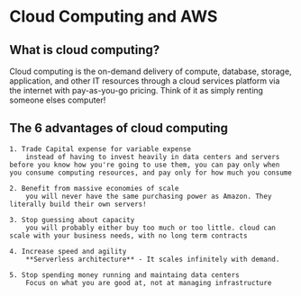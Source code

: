 # Cloud Computing and AWS
## What is cloud computing?
Cloud computing is the on-demand delivery of compute, database, storage, application, and other IT resources through a cloud services platform via the internet with pay-as-you-go pricing.
Think of it as simply renting someone elses computer!

## The 6 advantages of cloud computing
    1. Trade Capital expense for variable expense
        instead of having to invest heavily in data centers and servers before you know how you're going to use them, you can pay only when you consume computing resources, and pay only for how much you consume

    2. Benefit from massive economies of scale
        you will never have the same purchasing power as Amazon. They literally build their own servers!
    
    3. Stop guessing about capacity
        you will probably either buy too much or too little. cloud can scale with your business needs, with no long term contracts
    
    4. Increase speed and agility
        **Serverless architecture** - It scales infinitely with demand.

    5. Stop spending money running and maintaing data centers
        Focus on what you are good at, not at managing infrastructure
